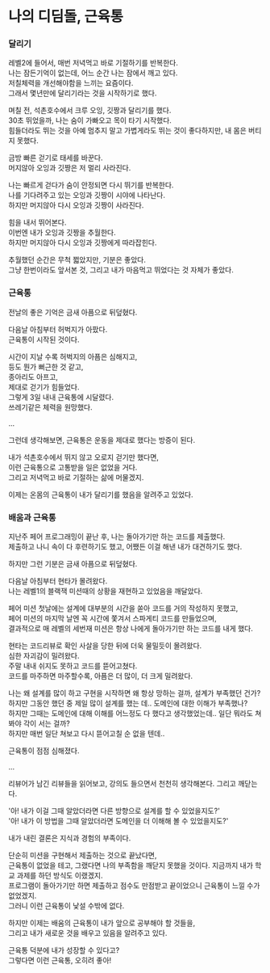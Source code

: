 # 나의 디딤돌, 근육통

### 달리기

레벨2에 들어서, 매번 저녁먹고 바로 기절하기를 반복한다.  
나는 잠든기억이 없는데, 어느 순간 나는 잠에서 깨고 있다.  
저칠체력을 개선해야함을 느끼는 요즘이다.  
그래서 몇년만에 달리기라는 것을 시작하기로 했다.

며칠 전, 석촌호수에서 크루 오잉, 깃짱과 달리기를 했다.  
30초 뛰었을까, 나는 숨이 가빠오고 목이 타기 시작했다.  
힘들더라도 뛰는 것을 아예 멈추지 말고 가볍게라도 뛰는 것이 좋다하지만, 내 몸은 버티지 못했다.

금방 빠른 걷기로 태세를 바꾼다.  
머지않아 오잉과 깃짱은 저 멀리 사라진다.

나는 빠르게 걷다가 숨이 안정되면 다시 뛰기를 반복한다.  
나를 기다려주고 있는 오잉과 깃짱이 시야에 나타난다.  
하지만 머지않아 다시 오잉과 깃짱이 사라진다.

힘을 내서 뛰어본다.  
이번엔 내가 오잉과 깃짱을 추월한다.  
하지만 머지않아 다시 오잉과 깃짱에게 따라잡힌다.

추월했던 순간은 무척 쩗았지만, 기분은 좋았다.  
그냥 한번이라도 앞서본 것, 그리고 내가 마음먹고 뛰었다는 것 자체가 좋았다.

### 근육통

전날의 좋은 기억은 금새 아픔으로 뒤덮혔다.

다음날 아침부터 허벅지가 아팠다.  
근육통이 시작된 것이다.

시간이 지날 수록 허벅지의 아픔은 심해지고,  
등도 뭔가 뻐근한 것 같고,  
종아리도 아프고,  
제대로 걷기가 힘들었다.  
그렇게 3일 내내 근육통에 시달렸다.  
쓰레기같은 체력을 원망했다.

...

그런데 생각해보면, 근육통은 운동을 제대로 했다는 방증이 된다.

내가 석촌호수에서 뛰지 않고 오로지 걷기만 했다면,  
이런 근육통으로 고통받을 일은 없었을 거다.  
그리고 저녁먹고 바로 기절하는 삶에 머물겠지.

이제는 온몸의 근육통이 내가 달리기를 했음을 알려주고 있었다.

### 배움과 근육통

지난주 페어 프로그래밍이 끝난 후, 나는 돌아가기만 하는 코드를 제출했다.  
제출하고 나니 속이 다 후련하기도 했고, 어쨌든 이걸 해낸 내가 대견하기도 했다.  

하지만 그런 기분은 금새 아픔으로 뒤덮혔다.

다음날 아침부터 현타가 몰려왔다.  
나는 레벨1의 블랙잭 미션때의 상황을 재현하고 있었음을 깨달았다.

페어 미션 첫날에는 설계에 대부분의 시간을 쏟아 코드를 거의 작성하지 못했고,  
페어 미션의 마지막 날엔 꼭 시간에 쫓겨서 스파게티 코드를 만들었으며,  
결과적으로 매 레벨의 세번재 미션은 항상 나에게 돌아가기만 하는 코드를 내게 했다.

현타는 코드리뷰로 확인 사살을 당한 뒤에 더욱 물밀듯이 몰려왔다.  
심한 자괴감이 밀려왔다.  
주말 내내 쉬지도 못하고 코드를 뜯어고쳤다.  
코드를 마주하면 마주할수록, 아픔은 더 많이, 더 크게 밀려왔다.

나는 왜 설계를 많이 하고 구현을 시작하면 왜 항상 망하는 걸까,
설계가 부족했던 건가?  
하지만 그동안 했던 중 제일 많이 설계를 했는 데.. 도메인에 대한 이해가 부족했나?   
하지만 그때는 도메인에 대해 이해를 어느정도 다 했다고 생각했었는데.. 일단 뭐라도 쳐봐야 각이 서는 걸까?  
하지만 매번 일단 쳐보고 다시 뜯어고칠 순 없을 텐데..

근육통이 점점 심해졌다.

...

리뷰어가 남긴 리뷰들을 읽어보고, 강의도 들으면서 천천히 생각해본다.
그리고 깨닫는다.

'아! 내가 이걸 그때 알았더라면 다른 방향으로 설계를 할 수 있었을지도?'  
'아! 내가 이 방법을 그때 알았더라면 도메인을 더 이해해 볼 수 있었을지도?'

내가 내린 결론은 지식과 경험의 부족이다.

단순히 미션을 구현해서 제출하는 것으로 끝났다면,  
근육통이 없었을 테고, 그랬다면 나의 부족함을 깨닫지 못했을 것이다.
지금까지 내가 학교 과제를 하던 방식도 이랬겠지.  
프로그램이 돌아가기만 하면 제출하고 점수도 만점받고 끝이었으니 근육통이 느낄 수가 없었겠지.  
그러니 이런 근육통이 낯설 수밖에 없다.

하지만 이제는 배움의 근육통이 내가 앞으로 공부해야 할 것들을,  
그리고 내가 새로운 것을 배우고 있음을 알려주고 있다.

근육통 덕분에 내가 성장할 수 있다고?  
그렇다면 이런 근육통, 오히려 좋아!  
